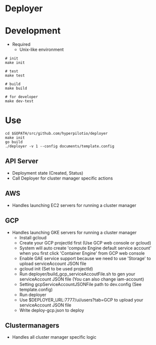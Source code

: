 # Deployer

# Development

* Required
    * Unix-like environment

```{shell}
# init
make init

# test
make test

# build
make build

# for developer
make dev-test
```

# Use
```{shell}
cd $GOPATH/src/github.com/hyperpilotio/deployer
make init
go build
./deployer -v 1 --config documents/template.config
```

API Server
-----------
  - Deployment state (Created, Status)
  - Call Deployer for cluster manager specific actions

AWS
-----------
  - Handles launching EC2 servers for running a cluster manager

GCP
-----------
  - Handles launching GKE servers for running a cluster manager  
      * Install gcloud
      * Create your GCP projectId first (Use GCP web console or gcloud)
      * System will auto create 'compute Engine default service account' when you first click 'Container Engine' from GCP web console
      * Enable GAE service support because we need to use 'Storage' to upload serviceAccount JSON file 
      * gcloud init (Set to be used projectId)
      * Run deployer/build_gcp_serviceAccoutFile.sh to gen your serviceAccount JSON file (You can also change iam-account)
      * Setting gcpServiceAccountJSONFile path to dev.config (See template.config)
      * Run deployer
      * Use $DEPLOYER_URL:7777/ui/users?tab=GCP to upload your serviceAccount JSON file 
      * Write deploy-gcp.json to deploy

Clustermanagers
-----------
  - Handles all cluster manager specific logic
